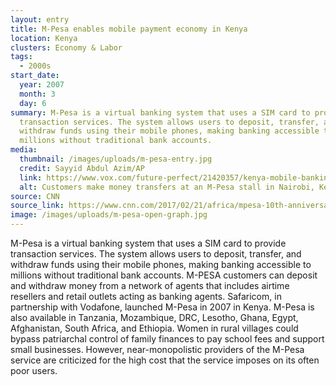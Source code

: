 ```yaml
---
layout: entry
title: M-Pesa enables mobile payment economy in Kenya
location: Kenya
clusters: Economy & Labor
tags:
  - 2000s
start_date:
  year: 2007
  month: 3
  day: 6
summary: M-Pesa is a virtual banking system that uses a SIM card to provide
  transaction services. The system allows users to deposit, transfer, and
  withdraw funds using their mobile phones, making banking accessible to
  millions without traditional bank accounts.
media:
  thumbnail: /images/uploads/m-pesa-entry.jpg
  credit: Sayyid Abdul Azim/AP
  link: https://www.vox.com/future-perfect/21420357/kenya-mobile-banking-unbanked-cellphone-money
  alt: Customers make money transfers at an M-Pesa stall in Nairobi, Kenya, in 2011.
source: CNN
source_link: https://www.cnn.com/2017/02/21/africa/mpesa-10th-anniversary/index.html
image: /images/uploads/m-pesa-open-graph.jpg
---
```

M-Pesa is a virtual banking system that uses a SIM card to provide transaction services. The system allows users to deposit, transfer, and withdraw funds using their mobile phones, making banking accessible to millions without traditional bank accounts. M-PESA customers can deposit and withdraw money from a network of agents that includes airtime resellers and retail outlets acting as banking agents. Safaricom, in partnership with Vodafone, launched M-Pesa in 2007 in Kenya. M-Pesa is also available in Tanzania, Mozambique, DRC, Lesotho, Ghana, Egypt, Afghanistan, South Africa, and Ethiopia. Women in rural villages could bypass patriarchal control of family finances to pay school fees and support small businesses. However, near-monopolistic providers of the M-Pesa service are criticized for the high cost that the service imposes on its often poor users.